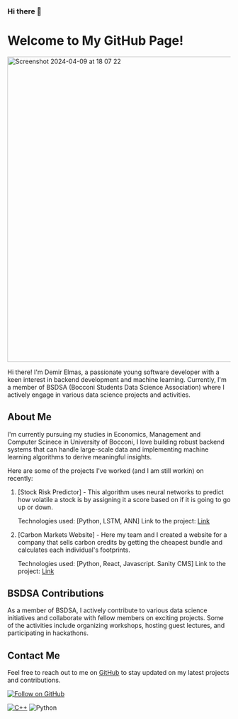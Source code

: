 ### Hi there 👋


<!--**dmeirLemas/dmeirLemas** is a ✨ _special_ ✨ repository because its `README.md` (this file) appears on your GitHub profile.

Here are some ideas to get you started:

- 🔭 I’m currently working on ...
- 🌱 I’m currently learning ...
- 👯 I’m looking to collaborate on ...
- 🤔 I’m looking for help with ...
- 💬 Ask me about ...
- 📫 How to reach me: ...
- 😄 Pronouns: ...
- ⚡ Fun fact: ...
-->

# Welcome to My GitHub Page!
<img width="687" alt="Screenshot 2024-04-09 at 18 07 22" src="https://github.com/dmeirLemas/dmeirLemas/assets/139283843/eeae183c-1241-4e8b-9ab8-5705d03e0436">

<!--![Profile Picture](https://avatars.githubusercontent.com/u/12345678?v=4)-->

Hi there! I'm Demir Elmas, a passionate young software developer with a keen interest in backend development and machine learning. Currently, I'm a member of BSDSA (Bocconi Students Data Science Association) where I actively engage in various data science projects and activities.

## About Me

I'm currently pursuing my studies in Economics, Management and Computer Scinece in University of Bocconi, I love building robust backend systems that can handle large-scale data and implementing machine learning algorithms to derive meaningful insights.
<!--
## Projects

Here are some of my projects that I'm proud of:

### Project 1: E-commerce Backend System

Description: Developed a scalable backend system for an e-commerce platform using Django and PostgreSQL. Implemented features such as user authentication, product management, and order processing.

### Project 2: Sentiment Analysis using Machine Learning

Description: Built a sentiment analysis model using natural language processing techniques and trained it on a large dataset of movie reviews. Achieved an accuracy of over 85% in classifying sentiment polarity.
-->

Here are some of the projects I've worked (and I am still workin) on recently:

1. [Stock Risk Predictor] - This algorithm uses neural networks to predict how volatile a stock is by assigning it a score based on if it is going to go up or down.

    Technologies used: [Python, LSTM, ANN]
    Link to the project: [Link](https://github.com/dmeirLemas/Attempt-at-Stock-Risk-Analysis)

2. [Carbon Markets Website] - Here my team and I created a website for a company that sells carbon credits by getting the cheapest bundle and calculates each individual's footprints.

    Technologies used: [Python, React, Javascript. Sanity CMS]
    Link to the project: [Link](https://github.com/Sofro21/carbon-markets/tree/ledio)
## BSDSA Contributions

As a member of BSDSA, I actively contribute to various data science initiatives and collaborate with fellow members on exciting projects. Some of the activities include organizing workshops, hosting guest lectures, and participating in hackathons.

## Contact Me

Feel free to reach out to me on [GitHub](https://www.linkedin.com/in/demir-elmas-535695263/) to stay updated on my latest projects and contributions.

[![Follow on GitHub](https://img.shields.io/github/followers/dmeirLemas.svg?style=social)](https://github.com/dmeirLemas)

[![C++](https://i.imgur.com/Ao2P8iG.png)](https://isocpp.org/) ![Python](https://github.com/jalbertsr/logo-badge-images/blob/master/img/rsz_python.png?raw=true)
